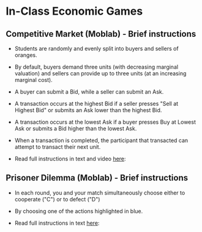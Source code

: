 # In-Class Economic Games

## Competitive Market (Moblab) - Brief instructions

* Students are randomly and evenly split into buyers and sellers of oranges.
* By default, buyers demand three units (with decreasing marginal valuation) and sellers can provide up to three units (at an increasing marginal cost).
* A buyer can submit a Bid, while a seller can submit an Ask.
* A transaction occurs at the highest Bid if a seller presses "Sell at Highest Bid" or submits an Ask lower than the highest Bid.
* A transaction occurs at the lowest Ask if a buyer presses Buy at Lowest Ask or submits a Bid higher than the lowest Ask.
* When a transaction is completed, the participant that transacted can attempt to transact their next unit.

* Read full instructions in text and video [here](https://s3-us-west-2.amazonaws.com/moblab-manuals/instructions/commodity_market.html):


## Prisoner Dilemma (Moblab) - Brief instructions

* In each round, you and your match simultaneously choose either to cooperate ("C") or to defect ("D")
* By choosing one of the actions highlighted in blue.

* Read full instructions in text [here](https://s3-us-west-2.amazonaws.com/moblab-manuals/instructions/prisoners_dilemma.html):

<!--

To get to the instructions click on support, type keyword, and then
click on "Game List"

git commit -am " add content to moblab_games.md " && \
git push origin master && \
mkdocs gh-deploy


-->

